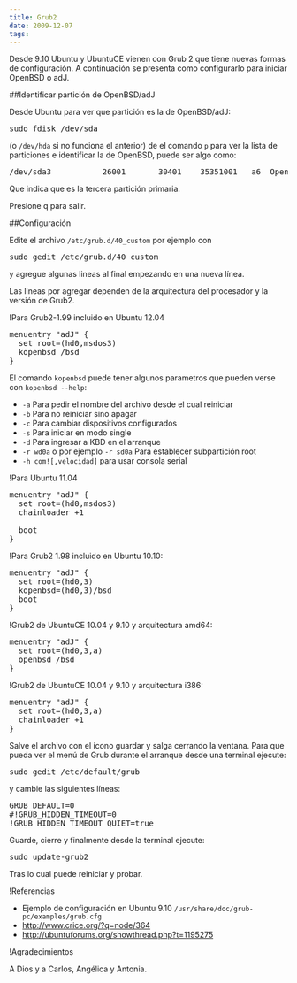 ```yaml
---
title: Grub2
date: 2009-12-07
tags:
---
```

Desde 9.10 Ubuntu y UbuntuCE vienen con Grub 2 que tiene nuevas formas de configuración. A continuación se presenta como configurarlo para iniciar OpenBSD o adJ.

##Identificar partición de OpenBSD/adJ

Desde Ubuntu para ver que partición es la de OpenBSD/adJ:
<pre>
sudo fdisk /dev/sda
</pre>
(o ```/dev/hda``` si no funciona el anterior) de el comando ```p``` para ver la lista de particiones e identificar la de OpenBSD, puede ser algo como:

<pre>
/dev/sda3           26001       30401    35351001   a6  OpenBSD
</pre>

Que indica que es la tercera partición primaria.  

Presione q para salir. 

##Configuración

Edite el archivo ```/etc/grub.d/40_custom``` por ejemplo con
<pre>
sudo gedit /etc/grub.d/40_custom
</pre>

y agregue algunas lineas al final empezando en una nueva línea.

Las lineas por agregar dependen de la arquitectura del procesador y la versión de Grub2. 

!Para Grub2-1.99 incluido en Ubuntu 12.04
<pre>
menuentry "adJ" {
  set root=(hd0,msdos3)
  kopenbsd /bsd
} 
</pre>

El comando ```kopenbsd``` puede tener algunos parametros que pueden verse con ```kopenbsd --help```:

- ```-a``` Para pedir el nombre del archivo desde el cual reiniciar
- ```-b``` Para no reiniciar sino apagar
- ```-c``` Para cambiar dispositivos configurados
- ```-s``` Para iniciar en modo single
- ```-d``` Para ingresar a KBD en el arranque
- ```-r wd0a``` o por ejemplo  ```-r sd0a``` Para establecer subpartición root
- ```-h com![,velocidad]``` para usar consola serial 

!Para Ubuntu 11.04
<pre>
menuentry "adJ" {
  set root=(hd0,msdos3)
  chainloader +1

  boot
} 
</pre>
!Para Grub2 1.98 incluido en Ubuntu 10.10:
<pre>
menuentry "adJ" {
  set root=(hd0,3)
  kopenbsd=(hd0,3)/bsd
  boot
}
</pre>

!Grub2 de UbuntuCE 10.04 y 9.10 y arquitectura amd64:

<pre>
menuentry "adJ" {
  set root=(hd0,3,a)
  openbsd /bsd
}
</pre>

!Grub2 de UbuntuCE 10.04 y 9.10 y arquitectura i386:

<pre>
menuentry "adJ" {
  set root=(hd0,3,a)
  chainloader +1
}
</pre>


Salve el archivo con el ícono guardar y salga cerrando la ventana. Para que pueda ver el menú de Grub durante el arranque desde una terminal ejecute:

<pre>
sudo gedit /etc/default/grub
</pre>

y cambie las siguientes líneas:
<pre>
GRUB_DEFAULT=0
#!GRUB_HIDDEN_TIMEOUT=0
!GRUB_HIDDEN_TIMEOUT_QUIET=true
</pre>

Guarde, cierre y finalmente desde la terminal ejecute:

<pre>
sudo update-grub2
</pre>

Tras lo cual puede reiniciar y probar.



!Referencias
* Ejemplo de configuración en Ubuntu 9.10 ```/usr/share/doc/grub-pc/examples/grub.cfg```
* http://www.crice.org/?q=node/364
* http://ubuntuforums.org/showthread.php?t=1195275

!Agradecimientos

A Dios y a Carlos, Angélica y Antonia.
